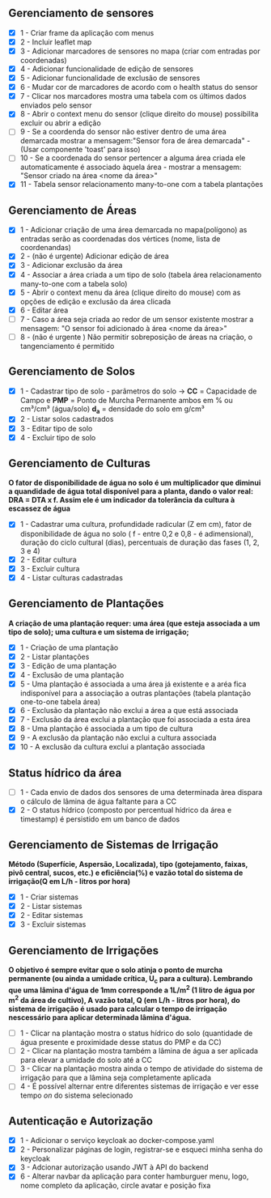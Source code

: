 ## Gerenciamento de sensores

-   [x] 1 - Criar frame da aplicação com menus
-   [x] 2 - Incluir leaflet map
-   [x] 3 - Adicionar marcadores de sensores no mapa (criar com entradas por coordenadas)
-   [x] 4 - Adicionar funcionalidade de edição de sensores
-   [x] 5 - Adicionar funcionalidade de exclusão de sensores
-   [x] 6 - Mudar cor de marcadores de acordo com o health status do sensor
-   [x] 7 - Clicar nos marcadores mostra uma tabela com os últimos dados enviados pelo sensor
-   [x] 8 - Abrir o context menu do sensor (clique direito do mouse) possibilita excluir ou abrir a edição
-   [ ] 9 - Se a coordenda do sensor não estiver dentro de uma área demarcada mostrar a mensagem:"Sensor fora de área demarcada" - (Usar componente 'toast' para isso)
-   [ ] 10 - Se a coordenada do sensor pertencer a alguma área criada ele automaticamente é associado àquela área - mostrar a mensagem: "Sensor <nome do sensor> criado na área <nome da área>"
-   [x] 11 - Tabela sensor relacionamento many-to-one com a tabela plantações

## Gerenciamento de Áreas

-   [x] 1 - Adicionar criação de uma área demarcada no mapa(polígono) as entradas serão as coordenadas dos vértices (nome, lista de coordenandas)
-   [x] 2 - (não é urgente) Adicionar edição de área
-   [x] 3 - Adicionar exclusão da área
-   [x] 4 - Associar a área criada a um tipo de solo (tabela área relacionamento many-to-one com a tabela solo)
-   [x] 5 - Abrir o context menu da área (clique direito do mouse) com as opções de edição e exclusão da área clicada
-   [x] 6 - Editar área
-   [ ] 7 - Caso a área seja criada ao redor de um sensor existente mostrar a mensagem: "O sensor <nome do sensor> foi adicionado à área <nome da área>"
-   [ ] 8 - (não é urgente ) Não permitir sobreposição de áreas na criação, o tangenciamento é permitido

## Gerenciamento de Solos

-   [x] 1 - Cadastrar tipo de solo - parâmetros do solo -> **CC** = Capacidade de Campo e **PMP** = Ponto de Murcha Permanente ambos em % ou cm³/cm³ (água/solo) **d<sub>a</sub>** = densidade do solo em g/cm³
-   [x] 2 - Listar solos cadastrados
-   [x] 3 - Editar tipo de solo
-   [x] 4 - Excluir tipo de solo

## Gerenciamento de Culturas

<b>O fator de disponibilidade de água no solo é um multiplicador que diminui a quandidade de água total disponível para a planta, dando o valor real: DRA = DTA x f. Assim ele é um indicador da tolerância da cultura à escassez de água </b>

-   [x] 1 - Cadastrar uma cultura, profundidade radicular (Z em cm), fator de disponibilidade de água no solo ( f - entre 0,2 e 0,8 - é adimensional), duração do ciclo cultural (dias), percentuais de duração das fases (1, 2, 3 e 4)
-   [x] 2 - Editar cultura
-   [x] 3 - Excluir cultura
-   [x] 4 - Listar culturas cadastradas

## Gerenciamento de Plantações

<b>A criação de uma plantação requer: uma área (que esteja associada a um tipo de solo); uma cultura e um sistema de irrigação;  </b>

-   [x] 1 - Criação de uma plantação
-   [x] 2 - Listar plantações
-   [x] 3 - Edição de uma plantação
-   [x] 4 - Exclusão de uma plantação
-   [x] 5 - Uma plantação é associada a uma área já existente e a aréa fica indisponível para a associação a outras plantações (tabela plantação one-to-one tabela área)
-   [x] 6 - Exclusão da plantação não exclui a área a que está associada
-   [x] 7 - Exclusão da área exclui a plantação que foi associada a esta área
-   [x] 8 - Uma plantação é associada a um tipo de cultura
-   [x] 9 - A exclusão da plantação não exclui a cultura associada
-   [x] 10 - A exclusão da cultura exclui a plantação associada

## Status hídrico da área

-   [ ] 1 - Cada envio de dados dos sensores de uma determinada àrea dispara o cálculo de lâmina de água faltante para a CC
-   [x] 2 - O status hídrico (composto por percentual hídrico da área e timestamp) é persistido em um banco de dados

## Gerenciamento de Sistemas de Irrigação
<b> Método (Superfície, Aspersão, Localizada), tipo (gotejamento, faixas, pivô central, sucos, etc.) e eficiência(%) e vazão total do sistema de irrigação(Q em L/h - litros por hora)</b>

-   [x] 1 - Criar sistemas
-   [x] 2 - Listar sistemas
-   [x] 2 - Editar sistemas
-   [x] 3 - Excluir sistemas

## Gerenciamento de Irrigações

<b>O objetivo é sempre evitar que o solo atinja o ponto de murcha permanente (ou ainda a umidade crítica, U<sub>c</sub> para a cultura). Lembrando que uma lâmina d'água de 1mm corresponde a 1L/m<sup>2</sup> (1 litro de água por m<sup>2</sup> da área de cultivo), A vazão total, Q (em L/h - litros por hora), do sistema de irrigação é usado para calcular o tempo de irrigação nescessário para aplicar determinada lâmina d'água.</b>

-   [ ] 1 - Clicar na plantação mostra o status hídrico do solo (quantidade de água presente e proximidade desse status do PMP e da CC)
-   [ ] 2 - Clicar na plantação mostra também a lâmina de água a ser aplicada para elevar a umidade do solo até a CC
-   [ ] 3 - Clicar na plantação mostra ainda o tempo de atividade do sistema de irrigação para que a lâmina seja completamente aplicada
-   [ ] 4 - É possível alternar entre diferentes sistemas de irrigação e ver esse tempo *on* do sistema selecionado

## Autenticação e Autorização

-   [x] 1 - Adicionar o serviço keycloak ao docker-compose.yaml
-   [x] 2 - Personalizar páginas de login, registrar-se e esqueci minha senha do keycloak
-   [x] 3 - Adcionar autorização usando JWT à API do backend
-   [x] 6 - Alterar navbar da aplicação para conter hamburguer menu, logo, nome completo da aplicação, circle avatar e posição fixa